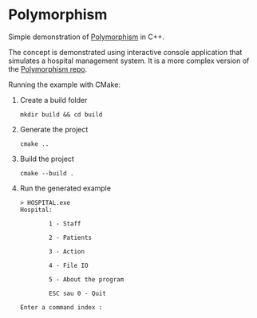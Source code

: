 # Polymorphism

Simple demonstration of [Polymorphism](https://en.wikipedia.org/wiki/Polymorphism_(computer_science)) in C++.

The concept is demonstrated using interactive console application that simulates a hospital management system. It is a more complex version of the [Polymorphism repo](https://github.com/Iulian-Stan/Polymorphism).

Running the example with CMake:

1. Create a build folder
    ```
    mkdir build && cd build
    ```

2. Generate the project
    ```
    cmake ..
    ```

3. Build the project
    ```
    cmake --build .
    ```

4. Run the generated example
    ```
    > HOSPITAL.exe
    Hospital:

            1 - Staff

            2 - Patients

            3 - Action

            4 - File IO

            5 - About the program

            ESC sau 0 - Quit

    Enter a command index :
    ```